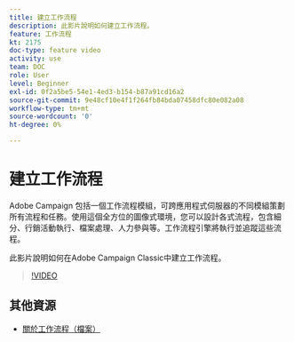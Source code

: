 ```yaml
---
title: 建立工作流程
description: 此影片說明如何建立工作流程。
feature: 工作流程
kt: 2175
doc-type: feature video
activity: use
team: DOC
role: User
level: Beginner
exl-id: 0f2a5be5-54e1-4ed3-b154-b87a91cd16a2
source-git-commit: 9e48cf10e4f1f264fb84bda07458dfc80e082a08
workflow-type: tm+mt
source-wordcount: '0'
ht-degree: 0%

---
```


# 建立工作流程

Adobe Campaign 包括一個工作流程模組，可跨應用程式伺服器的不同模組策劃所有流程和任務。使用這個全方位的圖像式環境，您可以設計各式流程，包含細分、行銷活動執行、檔案處理、人力參與等。工作流程引擎將執行並追蹤這些流程。

此影片說明如何在Adobe Campaign Classic中建立工作流程。

>[!VIDEO](https://video.tv.adobe.com/v/25559?quality=12)

## 其他資源

* [關於工作流程（檔案）](https://experienceleague.adobe.com/docs/campaign-classic/using/automating-with-workflows/introduction/about-workflows.html?lang=zh-Hant)

